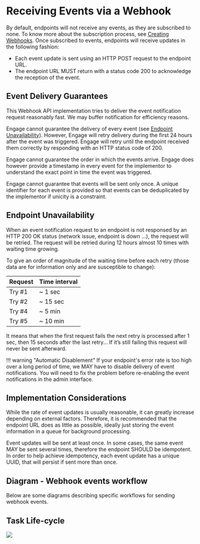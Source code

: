 # Receiving Events via a Webhook

By default, endpoints will not receive any events, as they are subscribed to none. To know more about the subscription process, see [Creating Webhooks](../create/).
Once subscribed to events, endpoints will receive updates in the following fashion:

* Each event update is sent using an HTTP POST request to the endpoint URL.
* The endpoint URL MUST return with a status code 200 to acknowledge the reception of the event.

## Event Delivery Guarantees

This Webhook API implementation tries to deliver the event notification request reasonably fast. We may buffer notification for efficiency reasons.

Engage cannot guarantee the delivery of every event (see [Endpoint Unavailability](#endpoint-unavailability)). However, Engage will retry delivery during the first 24 hours after the event was triggered. Engage will retry until the endpoint received them correctly by responding with an HTTP status code of 200.

Engage cannot guarantee the order in which the events arrive. Engage does however provide a timestamp in every event for the implementor to understand the exact point in time the event was triggered.

Engage cannot guarantee that events will be sent only once. A unique identifier for each event is provided so that events can be deduplicated by the implementor if unicity is a constraint.

## Endpoint Unavailability

When an event notification request to an endpoint is not responsed by an HTTP 200 OK status (network issue, endpoint is down ...), the request will be retried. The request will be retried during 12 hours almost 10 times with waiting time growing.

To give an order of magnitude of the waiting time before each retry (those data are for information only and are susceptible to change):

| Request | Time interval |
|-|-|
| Try #1  | ~ 1 sec |
| Try #2  | ~ 15 sec |
| Try #4  | ~ 5 min |
| Try #5  | ~ 10 min |

It means that when the first request fails the next retry is processed after 1 sec, then 15 seconds after the last retry... If it’s still failing this request will never be sent afterward.

!!! warning "Automatic Disablement"
    If your endpoint's error rate is too high over a long period of time, we MAY have to disable delivery of event notifications. You will need to fix the problem before re-enabling the event notifications in the admin interface.

## Implementation Considerations

While the rate of event updates is usually reasonable, it can greatly increase depending on external factors. Therefore, it is recommended that the endpoint URL does as little as possible, ideally just storing the event information in a queue for background processing.

Event updates will be sent at least once. In some cases, the same event MAY be sent several times, therefore the endpoint SHOULD be idempotent. In order to help achieve idempotency, each event update has a unique UUID, that will persist if sent more than once.

## Diagram - Webhook events workflow

Below are some diagrams describing specific workflows for sending webhook events.

## Task Life-cycle

<img class="img-fluid" src="../../img/webhook-task-workflow.png">
